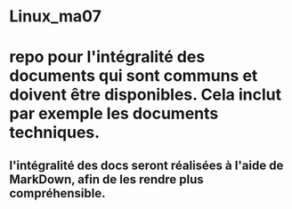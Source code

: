 # Linux_ma07
<h1>repo pour l'intégralité des documents qui sont communs et doivent être disponibles. Cela inclut par exemple les documents techniques.</h1>

<h2>l'intégralité des docs seront réalisées à l'aide de MarkDown, afin de les rendre plus compréhensible.

